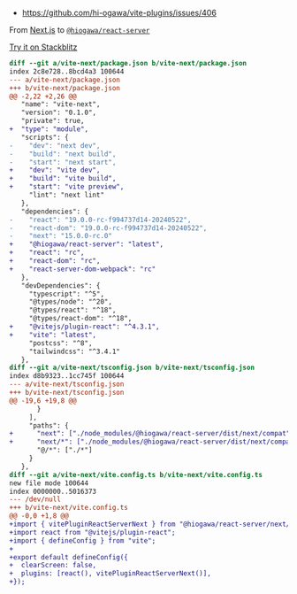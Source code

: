 - https://github.com/hi-ogawa/vite-plugins/issues/406

From [Next.js](https://github.com/vercel/next.js) to [`@hiogawa/react-server`](https://github.com/hi-ogawa/vite-plugins/tree/main/packages/react-server)

[Try it on Stackblitz](https://stackblitz.com/github/hi-ogawa/reproductions/tree/main/vite-next?file=app%2Fpage.tsx)

```diff
diff --git a/vite-next/package.json b/vite-next/package.json
index 2c8e728..8bcd4a3 100644
--- a/vite-next/package.json
+++ b/vite-next/package.json
@@ -2,22 +2,26 @@
   "name": "vite-next",
   "version": "0.1.0",
   "private": true,
+  "type": "module",
   "scripts": {
-    "dev": "next dev",
-    "build": "next build",
-    "start": "next start",
+    "dev": "vite dev",
+    "build": "vite build",
+    "start": "vite preview",
     "lint": "next lint"
   },
   "dependencies": {
-    "react": "19.0.0-rc-f994737d14-20240522",
-    "react-dom": "19.0.0-rc-f994737d14-20240522",
-    "next": "15.0.0-rc.0"
+    "@hiogawa/react-server": "latest",
+    "react": "rc",
+    "react-dom": "rc",
+    "react-server-dom-webpack": "rc"
   },
   "devDependencies": {
     "typescript": "^5",
     "@types/node": "^20",
     "@types/react": "^18",
     "@types/react-dom": "^18",
+    "@vitejs/plugin-react": "^4.3.1",
+    "vite": "latest",
     "postcss": "^8",
     "tailwindcss": "^3.4.1"
   },
diff --git a/vite-next/tsconfig.json b/vite-next/tsconfig.json
index d8b9323..1cc745f 100644
--- a/vite-next/tsconfig.json
+++ b/vite-next/tsconfig.json
@@ -19,6 +19,8 @@
       }
     ],
     "paths": {
+      "next": ["./node_modules/@hiogawa/react-server/dist/next/compat"],
+      "next/*": ["./node_modules/@hiogawa/react-server/dist/next/compat/*"],
       "@/*": ["./*"]
     }
   },
diff --git a/vite-next/vite.config.ts b/vite-next/vite.config.ts
new file mode 100644
index 0000000..5016373
--- /dev/null
+++ b/vite-next/vite.config.ts
@@ -0,0 +1,8 @@
+import { vitePluginReactServerNext } from "@hiogawa/react-server/next/plugin";
+import react from "@vitejs/plugin-react";
+import { defineConfig } from "vite";
+
+export default defineConfig({
+  clearScreen: false,
+  plugins: [react(), vitePluginReactServerNext()],
+});
```
